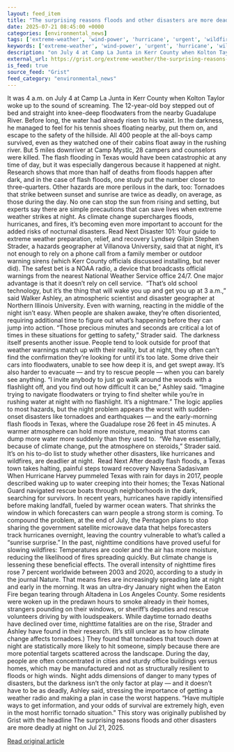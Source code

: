 ```yaml
---
layout: feed_item
title: "The surprising reasons floods and other disasters are more deadly at night"
date: 2025-07-21 08:45:00 +0000
categories: [environmental_news]
tags: ['extreme-weather', 'wind-power', 'hurricane', 'urgent', 'wildfires', 'year-2025', 'tropical-storms', 'flooding', 'renewable-energy']
keywords: ['extreme-weather', 'wind-power', 'urgent', 'hurricane', 'wildfires', 'surprising', 'reasons', 'floods']
description: "on July 4 at Camp La Junta in Kerr County when Kolton Taylor woke up to the sound of screaming"
external_url: https://grist.org/extreme-weather/the-surprising-reasons-floods-and-other-disasters-are-more-deadly-at-night/
is_feed: true
source_feed: "Grist"
feed_category: "environmental_news"
---
```


It was 4 a.m. on July 4 at Camp La Junta in Kerr County when Kolton Taylor woke up to the sound of screaming. The 12-year-old boy stepped out of bed and straight into knee-deep floodwaters from the nearby Guadalupe River. Before long, the water had already risen to his waist. In the darkness, he managed to feel for his tennis shoes floating nearby, put them on, and escape to the safety of the hillside. All 400 people at the all-boys camp survived, even as they watched one of their cabins float away in the rushing river. But 5 miles downriver at Camp Mystic, 28 campers and counselors were killed. The flash flooding in Texas would have been catastrophic at any time of day, but it was especially dangerous because it happened at night. Research shows that more than half of deaths from floods happen after dark, and in the case of flash floods, one study put the number closer to three-quarters. Other hazards are more perilous in the dark, too: Tornadoes that strike between sunset and sunrise are twice as deadly, on average, as those during the day. No one can stop the sun from rising and setting, but experts say there are simple precautions that can save lives when extreme weather strikes at night. As climate change supercharges floods, hurricanes, and fires, it’s becoming even more important to account for the added risks of nocturnal disasters. Read Next Disaster 101: Your guide to extreme weather preparation, relief, and recovery Lyndsey Gilpin Stephen Strader, a hazards geographer at Villanova University, said that at night, it’s not enough to rely on a phone call from a family member or outdoor warning sirens (which Kerr County officials discussed installing, but never did). The safest bet is a NOAA radio, a device that broadcasts official warnings from the nearest National Weather Service office 24/7. One major advantage is that it doesn’t rely on cell service.&nbsp; “That&#8217;s old school technology, but it&#8217;s the thing that will wake you up and get you up at 3 a.m.,” said Walker Ashley, an atmospheric scientist and disaster geographer at Northern Illinois University. Even with warning, reacting in the middle of the night isn’t easy. When people are shaken awake, they’re often disoriented, requiring additional time to figure out what’s happening before they can jump into action. “Those precious minutes and seconds are critical a lot of times in these situations for getting to safety,” Strader said.&nbsp; The darkness itself presents another issue. People tend to look outside for proof that weather warnings match up with their reality, but at night, they often can’t find the confirmation they’re looking for until it’s too late. Some drive their cars into floodwaters, unable to see how deep it is, and get swept away. It’s also harder to evacuate — and try to rescue people — when you can barely see anything. “I invite anybody to just go walk around the woods with a flashlight off, and you find out how difficult it can be,” Ashley said. “Imagine trying to navigate floodwaters or trying to find shelter while you&#8217;re in rushing water at night with no flashlight. It’s a nightmare.” The logic applies to most hazards, but the night problem appears the worst with sudden-onset disasters like tornadoes and earthquakes — and the early-morning flash floods in Texas, where the Guadalupe rose 26 feet in 45 minutes. A warmer atmosphere can hold more moisture, meaning that storms can dump more water more suddenly than they used to.&nbsp; “We have essentially, because of climate change, put the atmosphere on steroids,” Strader said. It’s on his to-do list to study whether other disasters, like hurricanes and wildfires, are deadlier at night.&nbsp; Read Next After deadly flash floods, a Texas town takes halting, painful steps toward recovery Naveena Sadasivam When Hurricane Harvey pummeled Texas with rain for days in 2017, people described waking up to water creeping into their homes; the Texas National Guard navigated rescue boats through neighborhoods in the dark, searching for survivors. In recent years, hurricanes have rapidly intensified before making landfall, fueled by warmer ocean waters. That shrinks the window in which forecasters can warn people a strong storm is coming. To compound the problem, at the end of July, the Pentagon plans to stop sharing the government satellite microwave data that helps forecasters track hurricanes overnight, leaving the country vulnerable to what’s called a “sunrise surprise.” In the past, nighttime conditions have proved useful for slowing wildfires: Temperatures are cooler and the air has more moisture, reducing the likelihood of fires spreading quickly. But climate change is lessening these beneficial effects. The overall intensity of nighttime fires rose 7 percent worldwide between 2003 and 2020, according to a study in the journal Nature. That means fires are increasingly spreading late at night and early in the morning. It was an ultra-dry January night when the Eaton Fire began tearing through Altadena in Los Angeles County. Some residents were woken up in the predawn hours to smoke already in their homes, strangers pounding on their windows, or sheriff’s deputies and rescue volunteers driving by with loudspeakers. While daytime tornado deaths have declined over time, nighttime fatalities are on the rise, Strader and Ashley have found in their research. (It’s still unclear as to how climate change affects tornadoes.) They found that tornadoes that touch down at night are statistically more likely to hit someone, simply because there are more potential targets scattered across the landscape. During the day, people are often concentrated in cities and sturdy office buildings versus homes, which may be manufactured and not as structurally resilient to floods or high winds.&nbsp; Night adds dimensions of danger to many types of disasters, but the darkness isn’t the only factor at play — and it doesn’t have to be as deadly, Ashley said, stressing the importance of getting a weather radio and making a plan in case the worst happens. “Have multiple ways to get information, and your odds of survival are extremely high, even in the most horrific tornado situation.” This story was originally published by Grist with the headline The surprising reasons floods and other disasters are more deadly at night on Jul 21, 2025.

[Read original article](https://grist.org/extreme-weather/the-surprising-reasons-floods-and-other-disasters-are-more-deadly-at-night/)
